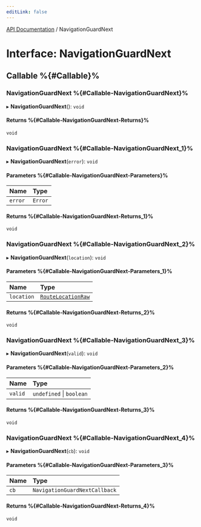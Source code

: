 ```yaml
---
editLink: false
---
```


[API Documentation](../index.md) / NavigationGuardNext

# Interface: NavigationGuardNext

## Callable %{#Callable}%

### NavigationGuardNext %{#Callable-NavigationGuardNext}%

▸ **NavigationGuardNext**(): `void`

#### Returns %{#Callable-NavigationGuardNext-Returns}%

`void`

### NavigationGuardNext %{#Callable-NavigationGuardNext_1}%

▸ **NavigationGuardNext**(`error`): `void`

#### Parameters %{#Callable-NavigationGuardNext-Parameters}%

| Name    | Type    |
| :------ | :------ |
| `error` | `Error` |

#### Returns %{#Callable-NavigationGuardNext-Returns_1}%

`void`

### NavigationGuardNext %{#Callable-NavigationGuardNext_2}%

▸ **NavigationGuardNext**(`location`): `void`

#### Parameters %{#Callable-NavigationGuardNext-Parameters_1}%

| Name       | Type                                                            |
| :--------- | :-------------------------------------------------------------- |
| `location` | [`RouteLocationRaw`](../index.md#Type-Aliases-RouteLocationRaw) |

#### Returns %{#Callable-NavigationGuardNext-Returns_2}%

`void`

### NavigationGuardNext %{#Callable-NavigationGuardNext_3}%

▸ **NavigationGuardNext**(`valid`): `void`

#### Parameters %{#Callable-NavigationGuardNext-Parameters_2}%

| Name    | Type                     |
| :------ | :----------------------- |
| `valid` | `undefined` \| `boolean` |

#### Returns %{#Callable-NavigationGuardNext-Returns_3}%

`void`

### NavigationGuardNext %{#Callable-NavigationGuardNext_4}%

▸ **NavigationGuardNext**(`cb`): `void`

#### Parameters %{#Callable-NavigationGuardNext-Parameters_3}%

| Name | Type                          |
| :--- | :---------------------------- |
| `cb` | `NavigationGuardNextCallback` |

#### Returns %{#Callable-NavigationGuardNext-Returns_4}%

`void`
